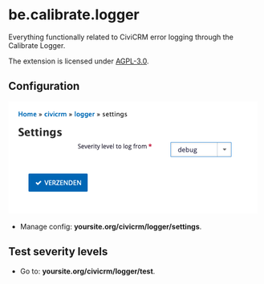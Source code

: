 # be.calibrate.logger

Everything functionally related to CiviCRM error logging through the Calibrate Logger.

The extension is licensed under [AGPL-3.0](LICENSE.txt).

## Configuration

![Manage configuration](images/screenshot1.png?raw=true)

- Manage config: **yoursite.org/civicrm/logger/settings**.

## Test severity levels

- Go to: **yoursite.org/civicrm/logger/test**.
